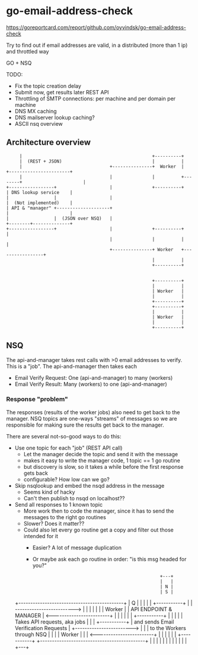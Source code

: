 # go-email-address-check

https://goreportcard.com/report/github.com/oyvindsk/go-email-address-check

Try to find out if email addresses are valid, in a distributed (more than 1 ip) and throttled way

GO + NSQ

TODO:
 - Fix the topic creation delay
 - Submit now, get results later REST API
 - Throttling of SMTP connections: per machine and per domain per machine
 - DNS MX caching
 - DNS mailserver lookup caching?
 - ASCII nsq overview


## Architecture overview

         |                                                 +----------+
         |  (REST + JSON)                                  |          |
         |                                 +---------------+  Worker  |        +-----------------------+
         |                                 |               |          +--------+                       |
    +-----------------+                    |               +----------+        | DNS lookup service    |
    |                 |                    |                                   |  (Not implemented)    |
    | API & "manager" +--------------------+                                   |                       |
    |                 |  (JSON over NSQ)   |                                   +--------+--------------+
    +-----------------+                    |               +----------+                 |
                                           |               |          |                 |
                                           +---------------+ Worker   +-----------------+
                                                           |          |
                                                           +----------+


                                                           +----------+
                                                           |          |
                                                           | Worker   |
                                                           |          |
                                                           +----------+
                                                           +----------+
                                                           |          |
                                                           | Worker   |
                                                           |          |
                                                           +----------+


## NSQ
The api-and-manager takes rest calls with >0 email addresses to verify. This is a "job".
The api-and-manager then takes each
 - Email Verify Request: One (api-and-manager) to many (workers)
 - Email Verify Result: Many (workers) to one (api-and-manager)

### Response "problem"
The responses (results of the worker jobs) also need to get back to the manager.
NSQ topics are one-ways "streams" of messages so we are responsible for making sure the results get back to the manager.

There are several not-so-good ways to do this:
- Use one topic for each "job" (REST API call)
    - Let the manager decide the topic and send it with the message
    - makes it easy to write the manager code, 1 topic == 1 go routine
    - but discovery is slow, so it takes a while before the first response gets back
    - configurable? How low can we go?
- Skip nsqlookup and embed the nsqd address in the message
    - Seems kind of hacky
    - Can't then publish to nsqd on localhost??
- Send all responses to 1 known topic
    - More work then to code the manager, since it has to send the messages to the right go routines
    - Slower? Does it matter??
    - Could also let every go routine get a copy and filter out those intended for it
        - Easier? A lot of message duplication
        - Or maybe ask each go routine in order: "is this msg headed for you?"


                                                              +---+
                                                              |   |
                                                              | N |
                                                              | S |
    +--------------------------------------------+            | Q |
    |                                            |            |   |            +-----------+
    |                                            | ------------------------->  |           |
    |                                            |            |   |            |   Worker  |
    |    API ENDPOINT & MANAGER                  | <------------------------+  |           |
    |                                            |            |   |            +-----------+
    |                                            |            |   |
    |    Takes API requests, aka jobs            |            |   |            +-----------+
    |    and sends Email Verification Requests   | +------------------------>  |           |
    |    to the Workers through NSQ              |            |   |            |   Worker  |
    |                                            | <------------------------+  |           |
    |                                            |            |   |            +-----------+
    +--------------------------------------------+            |   |
                                                              |   |
                                                              |   |
                                                              |   |
                                                              |   |
                                                              |   |
                                                          +---+
